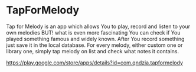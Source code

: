 # TapForMelody

Tap for Melody is an app which allows You to play, record and listen to your own melodies BUT! what is even more fascinating You can check if You played something famous and widely known.
After You record something just save it in the local database.
For every melody, either custom one or library one, simply tap melody on list and check what notes it contains.


https://play.google.com/store/apps/details?id=com.qndzia.tapformelody
